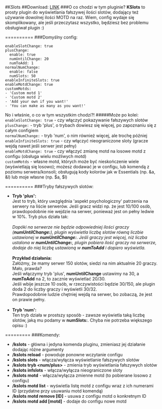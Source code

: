 #KSlots
##Download: <a href="http://www.mediafire.com/download/70pdk769uudtbf0/KSlots.jar">LINK</a>
###O co chodzi w tym pluginie?
**KSlots** to prosty plugin do wyświetlania fałszywej ilości slotów, dodający też używanie dowolnej ilości MOTD na raz. Wiem, config wydaje się skomplikowany, ale jeśli przeczytasz wszystko, będziesz bez problemu obsługiwał plugin :)

==========
###Domyślny config:
```
enableSlotChange: true
plusChange:
  enable: true
  numUntilChange: 20
  numToAdd: 1
normalNumChange:
  enable: false
  numSlots: 50
enableInfiniteSlots: true
enableMotdChange: true
customMotds:
- 'Custom motd 1'
- 'Custom motd 2'
- 'Add your own if you want!'
- 'You can make as many as you want!'
```
No i właśnie, o co w tym wszystkim chodzi?!
#####Może po kolei:
`enableSlotChange: true` - czy włączyć pokazywanie fałszywych slotów<br>
`plusChange:` - tryb 'plus', o trybach dowiesz się więcej, po zapoznaniu się z całym configiem<br>
`normalNumChange:` - tryb 'num', o nim również więcej, ale trochę później<br>
`enableInfiniteSlots: true` - czy włączyć nieograniczone sloty (gracze wejdą nawet jeśli serwer jest pełny)<br>
`enableMotdChange: true` - czy włączyć zmianę motd na losowe motd z configu (obsługa wielu możliwych motd)<br>
`customMotds` - własne motd, których może być nieskończenie wiele (wyświetlają się losowo); możesz dodawać je w configu, lub komendą z poziomu serwera/konsoli; obsługują kody kolorów jak w Essentials (np. &a, &l) lub moje własne (np. $a, $l)

==========
###Tryby fałszywych slotów:
- **Tryb 'plus':**<br>
Jest to tryb, który uwzględnia 'aspekt psychologiczny' patrzenia na serwery na liście serwerów. Jeśli gracz widzi np. że jest 10/100 osób, prawdopodobnie nie wejdzie na serwer, ponieważ jest on pełny ledwie w 10%. Tryb plus działa tak:<br><br>
_Dopóki na serwerze nie będzie odpowiedniej ilości graczy (**numUntilChange:**), plugin wyświetla liczbę slotów równą liczbie ustawionej w **numUntilChange:**. Jeśli graczy jest więcej, niż liczba ustalona w **numUntilChange:**, plugin pobiera ilość graczy na serwerze, dodaje do niej liczbę ustawioną w **numToAdd** i dopiero wyświetla._<br><br>
**Przykład działania:**<br>
Załóżmy, że mamy serwer 150 slotów, siedzi na nim aktualnie 20 graczy. Mało, prawda?<br>
Jeśli włączymy tryb 'plus', **numUntilChange** ustawimy na 30, a **numToAdd** na 2, to zacznie wyświetlać 20/30.<br>
Jeśli wbije jeszcze 10 osób, w rzeczywistości będzie 30/150, ale plugin doda 2 do liczby graczy i wyświetli 30/32.<br>
Prawdopodobnie ludzie chętniej wejdą na serwer, bo zobaczą, że jest on prawie pełny.<br><br>
- **Tryb 'num':**<br>
Ten tryb działa w prostszy sposób - zawsze wyświetla taką liczbę slotów, jaką mu podamy w **numSlots:**. Chyba nie potrzeba większego opisu :)

=========
###Komendy:
- **/kslots** - główna i jedyna komenda pluginu, zmieniasz jej działanie dodając różne argumenty
- **/kslots reload** - powoduje ponowne wczytanie configu
- **/kslots slots** - włącza/wyłącza wyświetlanie fałszywych slotów
- **/kslots tryb <num/plus>** - zmienia tryb wyświetlania fałszywych slotów
- **/kslots infslots** - włącza/wyłącza nieograniczone sloty
- **/kslots motd** - włącza/wyłącza zmienne motd (to pobierane losowo z configu)
- **/kslots motd list** - wyświetla listę motd z configu wraz z ich numerami ID (przydatne przy usuwaniu motd komendą)
- **/kslots motd remove [ID]** - usuwa z configu motd o konkretnym ID
- **/kslots motd add [motd]** - dodaje do configu nowe motd
